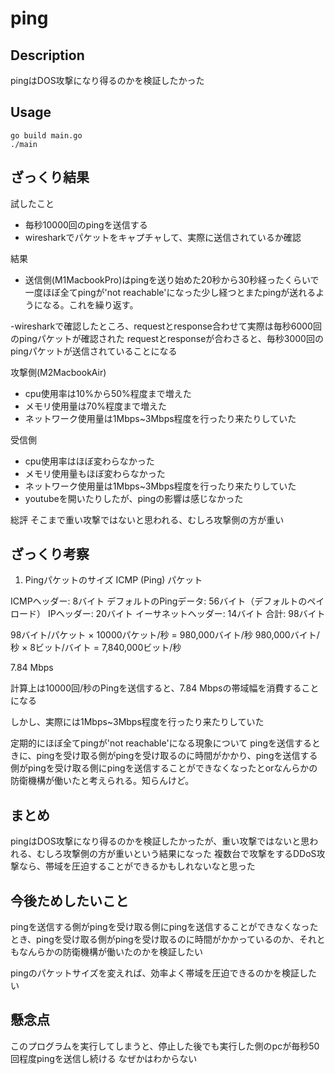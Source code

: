 # ping

## Description

pingはDOS攻撃になり得るのかを検証したかった

## Usage

```shell
go build main.go
./main
```

## ざっくり結果

試したこと

- 毎秒10000回のpingを送信する
- wiresharkでパケットをキャプチャして、実際に送信されているか確認

結果

- 送信側(M1MacbookPro)はpingを送り始めた20秒から30秒経ったくらいで一度ほぼ全てpingが'not reachable'になった少し経つとまたpingが送れるようになる。これを繰り返す。

-wiresharkで確認したところ、requestとresponse合わせて実際は毎秒6000回のpingパケットが確認された
requestとresponseが合わさると、毎秒3000回のpingパケットが送信されていることになる

攻撃側(M2MacbookAir)

- cpu使用率は10%から50%程度まで増えた
- メモリ使用量は70%程度まで増えた
- ネットワーク使用量は1Mbps~3Mbps程度を行ったり来たりしていた

受信側

- cpu使用率はほぼ変わらなかった
- メモリ使用量もほぼ変わらなかった
- ネットワーク使用量は1Mbps~3Mbps程度を行ったり来たりしていた
- youtubeを開いたりしたが、pingの影響は感じなかった

総評
そこまで重い攻撃ではないと思われる、むしろ攻撃側の方が重い

## ざっくり考察

1. Pingパケットのサイズ
ICMP (Ping) パケット

ICMPヘッダー: 8バイト
デフォルトのPingデータ: 56バイト（デフォルトのペイロード）
IPヘッダー: 20バイト
イーサネットヘッダー: 14バイト
合計: 98バイト

98バイト/パケット × 10000パケット/秒 = 980,000バイト/秒
980,000バイト/秒 × 8ビット/バイト = 7,840,000ビット/秒

7.84 Mbps

計算上は10000回/秒のPingを送信すると、7.84 Mbpsの帯域幅を消費することになる

しかし、実際には1Mbps~3Mbps程度を行ったり来たりしていた

定期的にほぼ全てpingが'not reachable'になる現象について
pingを送信するときに、pingを受け取る側がpingを受け取るのに時間がかかり、pingを送信する側がpingを受け取る側にpingを送信することができなくなったとorなんらかの防衛機構が働いたと考えられる。知らんけど。

## まとめ

pingはDOS攻撃になり得るのかを検証したかったが、重い攻撃ではないと思われる、むしろ攻撃側の方が重いという結果になった
複数台で攻撃をするDDoS攻撃なら、帯域を圧迫することができるかもしれないなと思った

## 今後ためしたいこと

pingを送信する側がpingを受け取る側にpingを送信することができなくなったとき、pingを受け取る側がpingを受け取るのに時間がかかっているのか、それともなんらかの防衛機構が働いたのかを検証したい

pingのパケットサイズを変えれば、効率よく帯域を圧迫できるのかを検証したい

## 懸念点

このプログラムを実行してしまうと、停止した後でも実行した側のpcが毎秒50回程度pingを送信し続ける
なぜかはわからない
